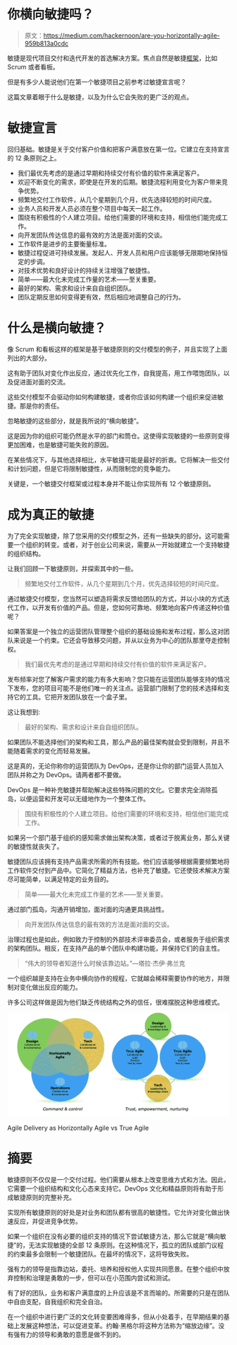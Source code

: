 # 你横向敏捷吗？

> 原文：<https://medium.com/hackernoon/are-you-horizontally-agile-959b813a0cdc>

敏捷是现代项目交付和迭代开发的首选解决方案。焦点自然是敏捷[框架](https://hackernoon.com/tagged/frameworks)，比如 Scrum 或者看板。

但是有多少人能说他们在第一个敏捷项目之前参考过敏捷宣言呢？

这篇文章着眼于什么是敏捷，以及为什么它会失败的更广泛的观点。

# 敏捷宣言

回归基础。敏捷是关于交付客户价值和把客户满意放在第一位。它建立在支持宣言的 12 条原则之上。

*   我们最优先考虑的是通过早期和持续交付有价值的软件来满足客户。
*   欢迎不断变化的需求，即使是在开发的后期。敏捷流程利用变化为客户带来竞争优势。
*   频繁地交付工作软件，从几个星期到几个月，优先选择较短的时间尺度。
*   业务人员和开发人员必须在整个项目中每天一起工作。
*   围绕有积极性的个人建立项目。给他们需要的环境和支持，相信他们能完成工作。
*   向开发团队传达信息的最有效的方法是面对面的交谈。
*   工作软件是进步的主要衡量标准。
*   敏捷过程促进可持续发展。发起人、开发人员和用户应该能够无限期地保持恒定的步调。
*   对技术优势和良好设计的持续关注增强了敏捷性。
*   简单——最大化未完成工作量的艺术——至关重要。
*   最好的架构、需求和设计来自自组织团队。
*   团队定期反思如何变得更有效，然后相应地调整自己的行为。

# 什么是横向敏捷？

像 Scrum 和看板这样的框架是基于敏捷原则的交付模型的例子，并且实现了上面列出的大部分。

这有助于团队对变化作出反应，通过优先化工作，自我提高，用工作喂饱团队，以及促进面对面的交流。

这些交付模型不会驱动你如何构建敏捷，或者你应该如何构建一个组织来促进敏捷。那是你的责任。

忽略敏捷的这些部分，就是我所说的“横向敏捷”。

这是因为你的组织可能仍然是水平的部门和筒仓。这使得实现敏捷的一些原则变得更加困难，也是敏捷可能失败的原因。

在某些情况下，与其他选择相比，水平敏捷可能是最好的折衷。它将解决一些交付和计划问题，但是它将限制敏捷性，从而限制您的竞争能力。

关键是，一个敏捷交付框架或过程本身并不能让你实现所有 12 个敏捷原则。

# 成为真正的敏捷

为了完全实现敏捷，除了您采用的交付模型之外，还有一些缺失的部分。这可能需要一个组织的转变。或者，对于创业公司来说，需要从一开始就建立一个支持敏捷的组织结构。

让我们回顾一下敏捷原则，并探索其中的一些。

> 频繁地交付工作软件，从几个星期到几个月，优先选择较短的时间尺度。

通过敏捷交付模型，您当然可以塑造将需求反馈给团队的方式，并以小块的方式迭代工作，以开发有价值的产品。但是，您如何可靠地、频繁地向客户传递这种价值呢？

如果答案是一个独立的运营团队管理整个组织的基础设施和发布过程，那么这对团队来说是一个约束。它还会导致移交问题，并从以业务为中心的团队那里夺走控制权。

> 我们最优先考虑的是通过早期和持续交付有价值的软件来满足客户。

发布频率对您了解客户需求的能力有多大影响？您只能在运营团队能够支持的情况下发布，您的项目可能不是他们唯一的关注点。运营部门限制了您的技术选择和支持它的工具。它把开发团队放在一个盒子里。

这让我想到:

> 最好的架构、需求和设计来自自组织团队。

如果团队不能选择他们的架构和工具，那么产品的最佳架构就会受到限制，并且不能随着需求的变化而轻易发展。

这是真的，无论你称你的运营团队为 DevOps，还是你让你的部门运营人员加入团队并称之为 DevOps。请两者都不要做。

DevOps 是一种补充敏捷并帮助解决这些特殊问题的文化。它要求完全消除孤岛，以便运营和开发可以无缝地作为一个整体工作。

> 围绕有积极性的个人建立项目。给他们需要的环境和支持，相信他们能完成工作。

如果另一个部门基于组织的感知需求做出架构决策，或者过于脱离业务，那么关键的敏捷性就丧失了。

敏捷团队应该拥有支持产品需求所需的所有技能。他们应该能够根据需要频繁地将工作软件交付到产品中。它简化了精益方法，也补充了敏捷。它还使技术解决方案尽可能简单，以满足特定的业务目的。

> 简单——最大化未完成工作量的艺术——至关重要。

通过部门孤岛，沟通开销增加，面对面的沟通更具挑战性。

> 向开发团队传达信息的最有效的方法是面对面的交谈。

治理过程也是如此，例如致力于控制的外部技术评审委员会，或者服务于组织需求的架构团队。相反，在支持产品的单个团队中构建功能，并保持它们的自主性。

> “伟大的领导者知道什么时候该靠边站。”—塔拉·杰伊·弗兰克

一个组织越是支持在业务中横向协作的规程，它就越会稀释需要协作的地方，并限制对变化做出反应的能力。

许多公司这样做是因为他们缺乏传统结构之外的信任，很难摆脱这种思维模式。

![](img/252f4056d00f4ebba6ffdff7735882a7.png)

Agile Delivery as Horizontally Agile vs True Agile

# 摘要

敏捷原则不仅仅是一个交付过程。他们需要从根本上改变思维方式和方法。因此，它需要一个组织结构和文化心态来支持它。DevOps 文化和精益原则将有助于形成敏捷原则的完整补充。

实现所有敏捷原则的好处是对业务和团队都有很高的敏捷性。它允许对变化做出快速反应，并促进竞争优势。

如果一个组织在没有必要的组织支持的情况下尝试敏捷方法，那么它就是“横向敏捷”的，无法实现敏捷的全部 12 条原则。在这种情况下，孤立的团队或部门议程的约束最多会限制一个敏捷团队。在最坏的情况下，这将导致失败。

强有力的领导是指靠边站，委托、培养和授权他人实现共同愿景。在整个组织中放弃控制和治理是勇敢的一步，但可以在小范围内尝试和测试。

有了好的团队，业务和客户满意度的上升应该是不言而喻的。所需要的只是在团队中自由支配，自我组织和完全自治。

在一个组织中进行更广泛的文化转变要困难得多，但从小处着手，在早期结果的基础上发展这种想法，可以促进变革。约翰·黑格尔将这种方法称为“缩放边缘”。没有强有力的领导和勇敢的意愿是做不到的。